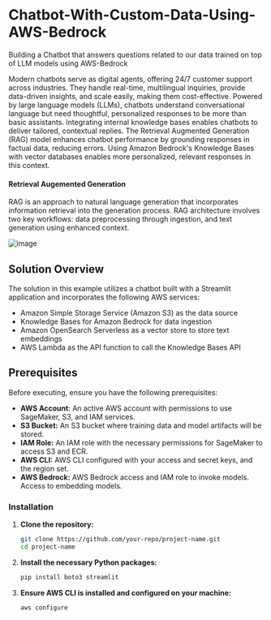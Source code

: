 # Chatbot-With-Custom-Data-Using-AWS-Bedrock
Building a Chatbot that answers questions related to our data trained on top of LLM models using AWS-Bedrock

Modern chatbots serve as digital agents, offering 24/7 customer support across industries. They handle real-time, multilingual inquiries, provide data-driven insights, and scale easily, making them cost-effective. Powered by large language models (LLMs), chatbots understand conversational language but need thoughtful, personalized responses to be more than basic assistants. Integrating internal knowledge bases enables chatbots to deliver tailored, contextual replies. The Retrieval Augmented Generation (RAG) model enhances chatbot performance by grounding responses in factual data, reducing errors. Using Amazon Bedrock's Knowledge Bases with vector databases enables more personalized, relevant responses in this context.

#### Retrieval Augemented Generation
RAG is an approach to natural language generation that incorporates information retrieval into the generation process. RAG architecture involves two key workflows: data preprocessing 
through ingestion, and text generation using enhanced context.

![image](https://github.com/user-attachments/assets/e81b6cbb-a209-4a74-ac80-6c9e8ed49c03)

## Solution Overview
The solution in this example utilizes a chatbot built with a Streamlit application and incorporates the following AWS services:

- Amazon Simple Storage Service (Amazon S3) as the data source
- Knowledge Bases for Amazon Bedrock for data ingestion
- Amazon OpenSearch Serverless as a vector store to store text embeddings
- AWS Lambda as the API function to call the Knowledge Bases API

## Prerequisites
Before executing, ensure you have the following prerequisites:

- **AWS Account**: An active AWS account with permissions to use SageMaker, S3, and IAM services.
- **S3 Bucket:** An S3 bucket where training data and model artifacts will be stored.
- **IAM Role:** An IAM role with the necessary permissions for SageMaker to access S3 and ECR.
- **AWS CLI:** AWS CLI configured with your access and secret keys, and the region set.
- **AWS Bedrock:** AWS Bedrock access and IAM role to invoke models. Access to embedding models.

### Installation

1. **Clone the repository:**
   ```bash
   git clone https://github.com/your-repo/project-name.git
   cd project-name
   ```
2. **Install the necessary Python packages:**
   ```bash
   pip install boto3 streamlit
   ```
3. **Ensure AWS CLI is installed and configured on your machine:**
   ```bash
   aws configure
   ```
